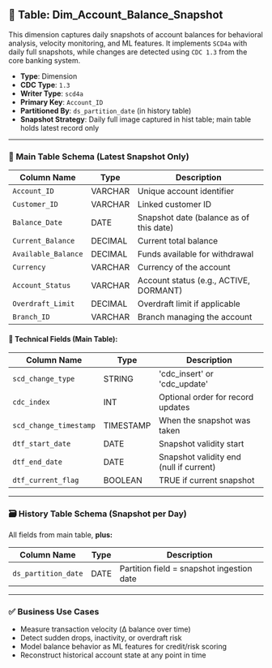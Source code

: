 ## 📜 Table: Dim_Account_Balance_Snapshot

This dimension captures daily snapshots of account balances for behavioral analysis, velocity monitoring, and ML features. It implements `SCD4a` with daily full snapshots, while changes are detected using `CDC 1.3` from the core banking system.

- **Type**: Dimension  
- **CDC Type**: `1.3`  
- **Writer Type**: `scd4a`  
- **Primary Key**: `Account_ID`  
- **Partitioned By**: `ds_partition_date` (in history table)  
- **Snapshot Strategy**: Daily full image captured in hist table; main table holds latest record only

---

### 🧩 Main Table Schema (Latest Snapshot Only)

| Column Name           | Type     | Description                                  |
|-----------------------|----------|----------------------------------------------|
| `Account_ID`          | VARCHAR  | Unique account identifier                    |
| `Customer_ID`         | VARCHAR  | Linked customer ID                           |
| `Balance_Date`        | DATE     | Snapshot date (balance as of this date)      |
| `Current_Balance`     | DECIMAL  | Current total balance                        |
| `Available_Balance`   | DECIMAL  | Funds available for withdrawal               |
| `Currency`            | VARCHAR  | Currency of the account                      |
| `Account_Status`      | VARCHAR  | Account status (e.g., ACTIVE, DORMANT)       |
| `Overdraft_Limit`     | DECIMAL  | Overdraft limit if applicable                |
| `Branch_ID`           | VARCHAR  | Branch managing the account                  |

#### 🧪 Technical Fields (Main Table):
| Column Name            | Type       | Description                                  |
|------------------------|------------|----------------------------------------------|
| `scd_change_type`      | STRING     | 'cdc_insert' or 'cdc_update'                 |
| `cdc_index`            | INT        | Optional order for record updates            |
| `scd_change_timestamp` | TIMESTAMP  | When the snapshot was taken                  |
| `dtf_start_date`       | DATE       | Snapshot validity start                      |
| `dtf_end_date`         | DATE       | Snapshot validity end (null if current)      |
| `dtf_current_flag`     | BOOLEAN    | TRUE if current snapshot                     |

---

### 🗃 History Table Schema (Snapshot per Day)

All fields from main table, **plus:**

| Column Name          | Type     | Description                                  |
|----------------------|----------|----------------------------------------------|
| `ds_partition_date`  | DATE     | Partition field = snapshot ingestion date    |

---

### ✅ Business Use Cases
- Measure transaction velocity (Δ balance over time)
- Detect sudden drops, inactivity, or overdraft risk
- Model balance behavior as ML features for credit/risk scoring
- Reconstruct historical account state at any point in time
